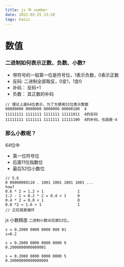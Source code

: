 ```yaml
---
title: js 中 number
date: 2022-05-25 23:20
tags: basic
---
```


# 数值

### 二进制如何表示正数、负数、小数?

+ 带符号的一般第一位是符号位，1表示负数，0表示正数
+ 反码: 二进制全部取反，0变1，1变0
+ 补码： 反码+1
+ 负数： 其正数的补码


```
// 理论上是64位表示，为了方便用32位表示整数
00000000 0000000 0000000 00000100  4
11111111 1111111 1111111 11111011  4的反码
11111111 1111111 1111111 11111100  4的补码，也就是-4
```

### 那么小数呢？

64位中
+ 第一位符号位
+ 后面11位指数位
+ 最后52位小数位

```
// 5.6
0 00000000110 . 1001 1001 1001 1001 ...
how?
0.6 * 2 = 1.2 > 1               1
1.2 - 1 = 0.2 * 2 = 0.4 < 1     0
0.4 * 2 = 0.8 < 1               0
0.8 *2 = 1.6 > 1                1
// 之后就是循环

```

<!-- 有个问题 0.1 表示 是 `0001100011....` 
0.2 表示 是  `00110011...` 
为什么 0.1+0.1 = 0.2 ？
0.1+0.2 = 0.300000000000004 -->

js 小数精度 `二进制小数点后面52位`，

```
s = 0.2000 0000 0000 000 01
s=0.2

s = 0.2000 0000 0000 0000 9
0.2000000000000001

s = 0.2000 0000 0000 0000 5
0.20000000000000004
```


